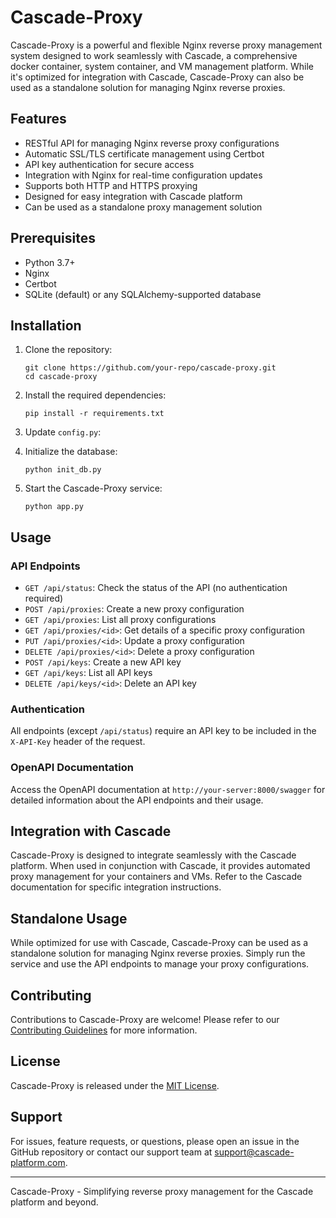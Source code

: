 # Cascade-Proxy

Cascade-Proxy is a powerful and flexible Nginx reverse proxy management system designed to work seamlessly with Cascade, a comprehensive docker container, system container, and VM management platform. While it's optimized for integration with Cascade, Cascade-Proxy can also be used as a standalone solution for managing Nginx reverse proxies.

## Features

- RESTful API for managing Nginx reverse proxy configurations
- Automatic SSL/TLS certificate management using Certbot
- API key authentication for secure access
- Integration with Nginx for real-time configuration updates
- Supports both HTTP and HTTPS proxying
- Designed for easy integration with Cascade platform
- Can be used as a standalone proxy management solution

## Prerequisites

- Python 3.7+
- Nginx
- Certbot
- SQLite (default) or any SQLAlchemy-supported database

## Installation

1. Clone the repository:
   ```
   git clone https://github.com/your-repo/cascade-proxy.git
   cd cascade-proxy
   ```

2. Install the required dependencies:
   ```
   pip install -r requirements.txt
   ```

3. Update `config.py`:

4. Initialize the database:
   ```
   python init_db.py
   ```

5. Start the Cascade-Proxy service:
   ```
   python app.py
   ```

## Usage

### API Endpoints

- `GET /api/status`: Check the status of the API (no authentication required)
- `POST /api/proxies`: Create a new proxy configuration
- `GET /api/proxies`: List all proxy configurations
- `GET /api/proxies/<id>`: Get details of a specific proxy configuration
- `PUT /api/proxies/<id>`: Update a proxy configuration
- `DELETE /api/proxies/<id>`: Delete a proxy configuration
- `POST /api/keys`: Create a new API key
- `GET /api/keys`: List all API keys
- `DELETE /api/keys/<id>`: Delete an API key

### Authentication

All endpoints (except `/api/status`) require an API key to be included in the `X-API-Key` header of the request.

### OpenAPI Documentation

Access the OpenAPI documentation at `http://your-server:8000/swagger` for detailed information about the API endpoints and their usage.

## Integration with Cascade

Cascade-Proxy is designed to integrate seamlessly with the Cascade platform. When used in conjunction with Cascade, it provides automated proxy management for your containers and VMs. Refer to the Cascade documentation for specific integration instructions.

## Standalone Usage

While optimized for use with Cascade, Cascade-Proxy can be used as a standalone solution for managing Nginx reverse proxies. Simply run the service and use the API endpoints to manage your proxy configurations.

## Contributing

Contributions to Cascade-Proxy are welcome! Please refer to our [Contributing Guidelines](CONTRIBUTING.md) for more information.

## License

Cascade-Proxy is released under the [MIT License](LICENSE).

## Support

For issues, feature requests, or questions, please open an issue in the GitHub repository or contact our support team at support@cascade-platform.com.

---

Cascade-Proxy - Simplifying reverse proxy management for the Cascade platform and beyond.